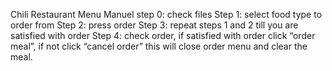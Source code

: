 Chili Restaurant Menu Manuel
step 0: check files
Step 1: select food type to order from 
Step 2: press order 
Step 3: repeat steps 1 and 2 till you are satisfied with order
Step 4: check order, if satisfied with order click “order meal”, if not click “cancel order” this will close order menu and clear the meal.
